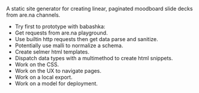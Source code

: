 A static site generator for creating linear, paginated moodboard slide decks from are.na channels.

- Try first to prototype with babashka:
- Get requests from are.na playground.
- Use builtin http requests then get data parse and sanitize.
- Potentially use malli to normalize a schema.
- Create selmer html templates.
- Dispatch data types with a multimethod to create html snippets.
- Work on the CSS.
- Work on the UX to navigate pages.
- Work on a local export.
- Work on a model for deployment.
